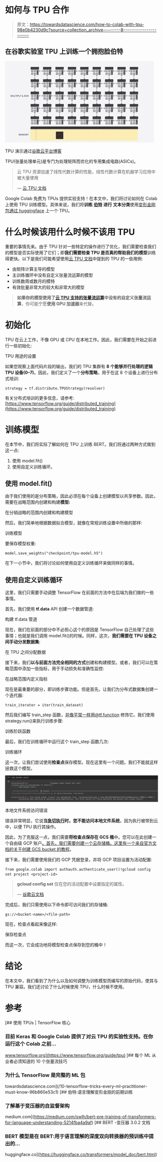 # 如何与 TPU 合作

> 原文：<https://towardsdatascience.com/how-to-colab-with-tpu-98e0b4230d9c?source=collection_archive---------8----------------------->

## 在谷歌实验室 TPU 上训练一个拥抱脸伯特

![](img/6adf6a441d27d6d4d79bd213b6445470.png)

TPU 演示通过[谷歌云平台博客](https://cloud.google.com/tpu/)

TPU(张量处理单元)是专门为处理矩阵而优化的专用集成电路(ASICs)。

> 云 TPU 资源加速了线性代数计算的性能，线性代数计算在机器学习应用中被大量使用
> 
> — [云 TPU 文档](https://cloud.google.com/tpu/docs/tpus#us)

Google Colab 免费为 TPUs 提供实验支持！在本文中，我们将讨论如何在 Colab 上使用 TPU 训练模型。具体来说，我们将**训练** [**伯特**](https://medium.com/swlh/bert-pre-training-of-transformers-for-language-understanding-5214fba4a9af) **进行** **文本分类**使用[变形金刚包通过 huggingface](https://huggingface.co/transformers/) 上一个 TPU。

# 什么时候该用什么时候不该用 TPU

重要的事情先来。由于 TPU 针对一些特定的操作进行了优化，我们需要检查我们的模型是否实际使用了它们；即**我们需要检查 TPU 是否真的帮助我们的模型**训练得更快。以下是我们可能希望使用[云 TPU 文档](https://cloud.google.com/tpu/docs/tpus#us)中提到的 TPU 的一些用例:

*   由矩阵计算主导的模型
*   主训练循环中没有自定义张量流运算的模型
*   训练数周或数月的模特
*   有效批量非常大的较大和非常大的模型

> **如果你的模型使用了[云 TPU 支持的张量流运算](https://cloud.google.com/tpu/docs/tensorflow-ops)中没有的自定义张量流运算**，你可能宁愿**使用 GPU 加速器**来代替。

# 初始化

TPU 在云上工作，不像 GPU 或 CPU 在本地工作。因此，我们需要在开始之前进行一些初始化:

TPU 用途的设置

如果您观察上面代码片段的输出，我们的 TPU 集群有 **8 个能够并行处理的逻辑 TPU 设备(0–7)**。因此，我们定义了一个**分布策略**，用于在这 8 个设备上进行分布式培训:

```
strategy = tf.distribute.TPUStrategy(resolver)
```

有关分布式培训的更多信息，请参考:[https://www.tensorflow.org/guide/distributed_training](https://www.tensorflow.org/guide/distributed_training)

# 训练模型

在本节中，我们将实际了解如何在 TPU 上训练 BERT。我们将通过两种方式做到这一点:

1.  使用 model.fit()
2.  使用自定义训练循环。

## 使用 model.fit()

由于我们使用的是分布策略，因此必须在每个设备上创建模型以共享参数。因此，需要在战略范围内创建和构建**模型:**

在分销战略的范围内创建和构建模型

然后，我们简单地根据数据拟合模型，就像在常规训练设置中所做的那样:

训练模型

要保存模型权重:

```
model.save_weights("checkpoint/tpu-model.h5")
```

在下一小节中，我们将讨论如何使用自定义训练循环来做同样的事情。

## 使用自定义训练循环

这里，我们只需要手动调整 TensorFlow 在前面的方法中在后端为我们做的一些事情。

首先，我们使用 **tf.data** API 创建一个数据管道:

构建 tf.data 管道

现在，我们在前面的部分中不必担心这个的原因是 TensorFlow 自己处理了这些事情；也就是我们调用 model.fit()的时候。同样，这次，**我们需要在 TPU 设备之间手动分发数据集**:

在 TPU 之间分配数据

接下来，我们**以与前面方法完全相同的方式**创建和构建模型。或者，我们可以在策略范围中添加一些指标，用于手动损失和准确性监控:

在战略范围内定义指标

现在是最重要的部分，即训练步骤功能。但是首先，让我们为分布式数据集创建一个迭代器:

```
train_iterator = iter(train_dataset)
```

然后我们编写 train_step 函数，并像平常一样用@tf.function 修饰它。我们使用 strategy.run()来执行训练步骤:

训练阶跃函数

最后，我们在训练循环中运行这个 train_step 函数几次:

训练循环

这一次，让我们尝试使用**检查点**保存模型。现在这里有一个问题。我们不能就这样拯救这个模型。

![](img/d63fb6c851281ae9b55ef8a399e3787c.png)

本地文件系统访问错误

错误非常明显，它说**当[急切执行](https://www.tensorflow.org/guide/eager)时，您不能访问本地文件系统**，因为执行被带到云中，以便 TPU 执行其操作。

因此，为了克服这一点，我们需要**将检查点保存在 GCS 桶**中。您可以在此创建一个自由级 GCP 账户[。首先，我们需要创建一个云存储桶。](https://cloud.google.com/free)[这里有一个来自官方文档的关于创建 GCS bucket 的教程](https://cloud.google.com/storage/docs/creating-buckets)。

接下来，我们需要使用我们的 GCP 凭据登录，并将 GCP 项目设置为活动配置:

```
from google.colab import authauth.authenticate_user()!gcloud config set project <project-id>
```

> **gcloud config set** 仅在您的活动配置中设置指定的属性。
> 
> — [谷歌云文档](https://cloud.google.com/sdk/gcloud/reference/config/set)

完成后，我们只需使用以下命令即可访问我们的存储桶:

```
gs://<bucket-name>/<file-path>
```

现在，检查点看起来像这样:

保存检查点

而这一次，它会成功地将模型检查点保存到您的桶中！

# 结论

在本文中，我们看到了为什么以及如何调整为训练模型而编写的原始代码，使其与 TPU 兼容。我们还讨论了什么时候使用 TPU，什么时候不使用。

# 参考

[](https://www.tensorflow.org/guide/tpu) [## 使用 TPUs | TensorFlow 核心

### 目前 Keras 和 Google Colab 提供了对云 TPU 的实验性支持。在你运行这个 Colab 之前…

www.tensorflow.org](https://www.tensorflow.org/guide/tpu) [](/10-tensorflow-tricks-every-ml-practitioner-must-know-96b860e53c1) [## 每个 ML 从业者必须知道的 10 个张量流技巧

### 为什么 TensorFlow 是完整的 ML 包

towardsdatascience.com](/10-tensorflow-tricks-every-ml-practitioner-must-know-96b860e53c1) [](https://medium.com/swlh/bert-pre-training-of-transformers-for-language-understanding-5214fba4a9af) [## 伯特:语言理解变形金刚的前期训练

### 了解基于变压器的自监督架构

medium.com](https://medium.com/swlh/bert-pre-training-of-transformers-for-language-understanding-5214fba4a9af)  [## BERT -变压器 3.0.2 文档

### BERT 模型是在 BERT:用于语言理解的深度双向转换器的预训练中提出的…

huggingface.co](https://huggingface.co/transformers/model_doc/bert.html)